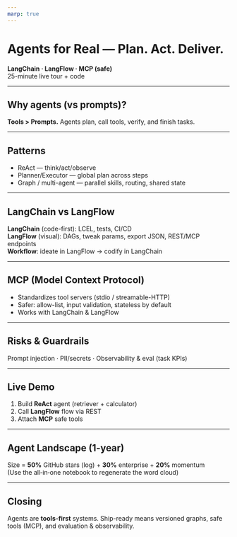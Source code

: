 ```yaml
---
marp: true
---
```




# Agents for Real — Plan. Act. Deliver.

**LangChain · LangFlow · MCP (safe)**  
25-minute live tour + code

---

## Why agents (vs prompts)?
**Tools > Prompts.** Agents plan, call tools, verify, and finish tasks.

---

## Patterns
- ReAct — think/act/observe
- Planner/Executor — global plan across steps
- Graph / multi-agent — parallel skills, routing, shared state

---

## LangChain vs LangFlow
**LangChain** (code-first): LCEL, tests, CI/CD  
**LangFlow** (visual): DAGs, tweak params, export JSON, REST/MCP endpoints  
**Workflow**: ideate in LangFlow → codify in LangChain

---

## MCP (Model Context Protocol)
- Standardizes tool servers (stdio / streamable-HTTP)
- Safer: allow-list, input validation, stateless by default
- Works with LangChain & LangFlow

---

## Risks & Guardrails
Prompt injection · PII/secrets · Observability & eval (task KPIs)

---

## Live Demo
1) Build **ReAct** agent (retriever + calculator)  
2) Call **LangFlow** flow via REST  
3) Attach **MCP** safe tools

---

## Agent Landscape (1-year)
Size = **50%** GitHub stars (log) + **30%** enterprise + **20%** momentum  
(Use the all‑in‑one notebook to regenerate the word cloud)

---

## Closing
Agents are **tools-first** systems. Ship-ready means versioned graphs, safe tools (MCP), and evaluation & observability.
